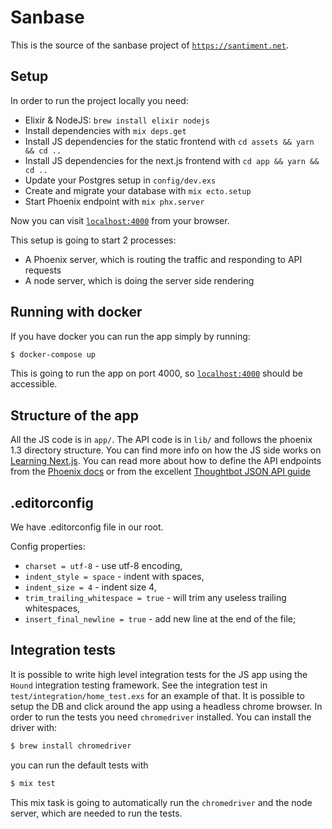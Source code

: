 # Sanbase

This is the source of the sanbase project of [`https://santiment.net`](https://santiment.net).

## Setup

  In order to run the project locally you need:

  * Elixir & NodeJS: `brew install elixir nodejs`
  * Install dependencies with `mix deps.get`
  * Install JS dependencies for the static frontend with `cd assets && yarn && cd ..`
  * Install JS dependencies for the next.js frontend with `cd app && yarn && cd ..`
  * Update your Postgres setup in `config/dev.exs`
  * Create and migrate your database with `mix ecto.setup`
  * Start Phoenix endpoint with `mix phx.server`

Now you can visit [`localhost:4000`](http://localhost:4000) from your browser.

This setup is going to start 2 processes:
  * A Phoenix server, which is routing the traffic and responding to API requests
  * A node server, which is doing the server side rendering

## Running with docker

If you have docker you can run the app simply by running:

```bash
$ docker-compose up
```

This is going to run the app on port 4000, so [`localhost:4000`](http://localhost:4000) should be accessible.

## Structure of the app

All the JS code is in `app/`. The API code is in `lib/` and follows the phoenix 1.3
directory structure. You can find more info on how the JS side works on [Learning Next.js](https://learnnextjs.com). You can read more about how to define the API
endpoints from the [Phoenix docs](https://hexdocs.pm/phoenix/overview.html) or from the excellent [Thoughtbot JSON API guide](https://robots.thoughtbot.com/building-a-phoenix-json-api)

## .editorconfig

We have .editorconfig file in our root.

Config properties:

- `charset = utf-8` - use utf-8 encoding,
- `indent_style = space` - indent with spaces,
- `indent_size = 4` - indent size 4,
- `trim_trailing_whitespace = true` - will trim any useless trailing whitespaces,
- `insert_final_newline = true` - add new line at the end of the file;

## Integration tests

It is possible to write high level integration tests for the JS app using the `Hound`
integration testing framework. See the integration test in `test/integration/home_test.exs`
for an example of that. It is possible to setup the DB and click around the app using
a headless chrome browser. In order to run the tests you need `chromedriver` installed.
You can install the driver with:

```bash
$ brew install chromedriver
```

you can run the default tests with

```bash
$ mix test
```

This mix task is going to automatically run the `chromedriver` and the node server,
which are needed to run the tests.
